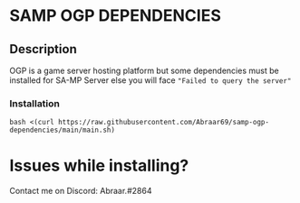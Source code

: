 # SAMP OGP DEPENDENCIES
## Description
OGP is a game server hosting platform but some dependencies must be installed for SA-MP Server else you will face 
                                     ```"Failed to query the server"```
### Installation
```bash <(curl https://raw.githubusercontent.com/Abraar69/samp-ogp-dependencies/main/main.sh)```

# Issues while installing?
Contact me on Discord: Abraar.#2864
